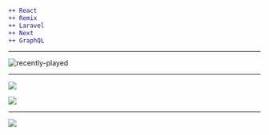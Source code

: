 
```diff
++ React
++ Remix
++ Laravel
++ Next
++ GraphQL

```
---
![recently-played](https://spotify-recently-played-readme.vercel.app/api?user=jkiswpg75z69divwh9w75tvg3&count=3)


---
![](https://github-readme-stats.vercel.app/api/top-langs/?username=parkashay&theme=dark&hide_border=false&include_all_commits=false&count_private=false&layout=compact)


![](https://quotes-github-readme.vercel.app/api?type=horizontal&theme=radical)

---
[![](https://visitcount.itsvg.in/api?id=parkashay&icon=5&color=9)](https://visitcount.itsvg.in)







